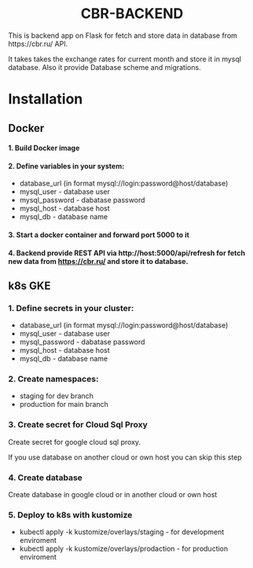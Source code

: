 <h1 align="center">CBR-BACKEND</h1>
This is backend app on Flask for fetch and store data in database from https://cbr.ru/ API.

It takes takes the exchange rates for current month and store it in mysql database.
Also it provide Database scheme and migrations.

# Installation
## Docker
#### 1. Build Docker image
#### 2.  Define variables in your system:
- database_url (in format mysql://login:password@host/database)
- mysql_user - database user
- mysql_password - dabatase password
- mysql_host - database host
- mysql_db - database name

#### 3. Start a docker container and forward port 5000 to it
#### 4.  Backend provide REST API via http://host:5000/api/refresh for fetch new data from https://cbr.ru/ and store it to database.

## k8s GKE
### 1. Define secrets in your cluster:
* database_url (in format mysql://login:password@host/database)
* mysql_user - database user
* mysql_password - dabatase password
* mysql_host - database host
* mysql_db - database name
### 2. Create namespaces:
* staging for dev branch 
* production for main branch
### 3. Create secret for Cloud Sql Proxy
Create secret for google cloud sql proxy.

If you use database on another cloud or own host you can skip this step
### 4. Create database
Create database in google cloud or in another cloud or own host
### 5. Deploy to k8s with kustomize
* kubectl apply -k kustomize/overlays/staging - for development enviroment 
* kubectl apply -k kustomize/overlays/prodaction - for production enviroment 
